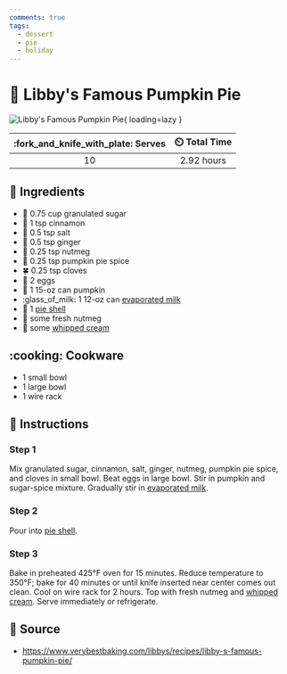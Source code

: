 ```yaml
---
comments: true
tags:
  - dessert
  - pie
  - holiday
---
```

# :pie: Libby's Famous Pumpkin Pie

![Libby's Famous Pumpkin Pie][1]{ loading=lazy }

| :fork_and_knife_with_plate: Serves | :timer_clock: Total Time |
|:----------------------------------:|:-----------------------: |
| 10 | 2.92 hours |

## :salt: Ingredients

- :candy: 0.75 cup granulated sugar
- :custard: 1 tsp cinnamon
- :salt: 0.5 tsp salt
- :sweet_potato: 0.5 tsp ginger
- :chestnut: 0.25 tsp nutmeg
- :jack_o_lantern: 0.25 tsp pumpkin pie spice
- :four_leaf_clover: 0.25 tsp cloves
- :egg: 2 eggs
- :jack_o_lantern: 1 15-oz can pumpkin
- :glass_of_milk: 1 12-oz can [evaporated milk][4]
- :pie: 1 [pie shell][2]
- :chestnut: some fresh nutmeg
- :icecream: some [whipped cream][3]

## :cooking: Cookware

- 1 small bowl
- 1 large bowl
- 1 wire rack

## :pencil: Instructions

### Step 1

Mix granulated sugar, cinnamon, salt, ginger, nutmeg, pumpkin pie spice, and cloves in small bowl. Beat eggs in large
bowl. Stir in pumpkin and sugar-spice mixture. Gradually stir in [evaporated milk][4].

### Step 2

Pour into [pie shell][2].

### Step 3

Bake in preheated 425°F oven for 15 minutes. Reduce temperature to 350°F; bake for 40 minutes or until knife inserted
near center comes out clean. Cool on wire rack for 2 hours. Top with fresh nutmeg and [whipped cream][3]. Serve
immediately or refrigerate.

## :link: Source

- <https://www.verybestbaking.com/libbys/recipes/libby-s-famous-pumpkin-pie/>

[1]: <../../assets/images/libby's-famous-pumpkin-pie.jpg>
[2]: <../../ingredients/pastry-dough/basic-pastry.md>
[3]: <../../ingredients/sweetened-whipped-cream.md>
[4]: <../../ingredients/evaporated-milk.md>
